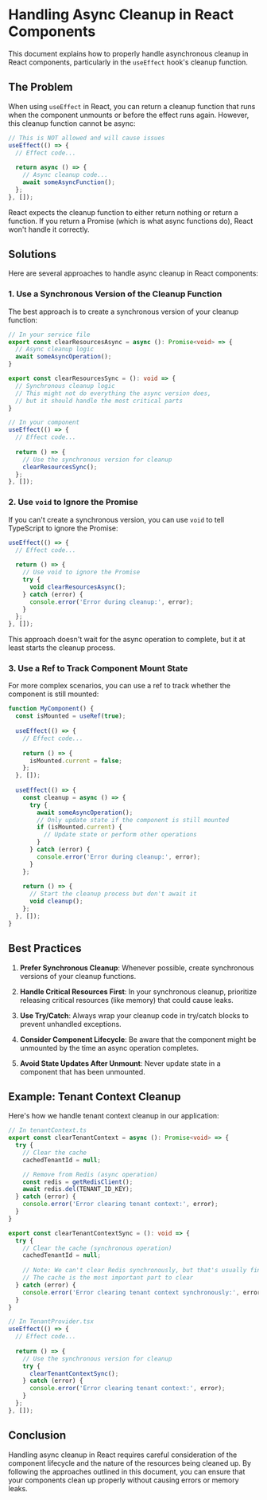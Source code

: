 # Handling Async Cleanup in React Components

This document explains how to properly handle asynchronous cleanup in React components, particularly in the `useEffect` hook's cleanup function.

## The Problem

When using `useEffect` in React, you can return a cleanup function that runs when the component unmounts or before the effect runs again. However, this cleanup function cannot be async:

```typescript
// This is NOT allowed and will cause issues
useEffect(() => {
  // Effect code...
  
  return async () => {
    // Async cleanup code...
    await someAsyncFunction();
  };
}, []);
```

React expects the cleanup function to either return nothing or return a function. If you return a Promise (which is what async functions do), React won't handle it correctly.

## Solutions

Here are several approaches to handle async cleanup in React components:

### 1. Use a Synchronous Version of the Cleanup Function

The best approach is to create a synchronous version of your cleanup function:

```typescript
// In your service file
export const clearResourcesAsync = async (): Promise<void> => {
  // Async cleanup logic
  await someAsyncOperation();
}

export const clearResourcesSync = (): void => {
  // Synchronous cleanup logic
  // This might not do everything the async version does,
  // but it should handle the most critical parts
}

// In your component
useEffect(() => {
  // Effect code...
  
  return () => {
    // Use the synchronous version for cleanup
    clearResourcesSync();
  };
}, []);
```

### 2. Use `void` to Ignore the Promise

If you can't create a synchronous version, you can use `void` to tell TypeScript to ignore the Promise:

```typescript
useEffect(() => {
  // Effect code...
  
  return () => {
    // Use void to ignore the Promise
    try {
      void clearResourcesAsync();
    } catch (error) {
      console.error('Error during cleanup:', error);
    }
  };
}, []);
```

This approach doesn't wait for the async operation to complete, but it at least starts the cleanup process.

### 3. Use a Ref to Track Component Mount State

For more complex scenarios, you can use a ref to track whether the component is still mounted:

```typescript
function MyComponent() {
  const isMounted = useRef(true);
  
  useEffect(() => {
    // Effect code...
    
    return () => {
      isMounted.current = false;
    };
  }, []);
  
  useEffect(() => {
    const cleanup = async () => {
      try {
        await someAsyncOperation();
        // Only update state if the component is still mounted
        if (isMounted.current) {
          // Update state or perform other operations
        }
      } catch (error) {
        console.error('Error during cleanup:', error);
      }
    };
    
    return () => {
      // Start the cleanup process but don't await it
      void cleanup();
    };
  }, []);
}
```

## Best Practices

1. **Prefer Synchronous Cleanup**: Whenever possible, create synchronous versions of your cleanup functions.

2. **Handle Critical Resources First**: In your synchronous cleanup, prioritize releasing critical resources (like memory) that could cause leaks.

3. **Use Try/Catch**: Always wrap your cleanup code in try/catch blocks to prevent unhandled exceptions.

4. **Consider Component Lifecycle**: Be aware that the component might be unmounted by the time an async operation completes.

5. **Avoid State Updates After Unmount**: Never update state in a component that has been unmounted.

## Example: Tenant Context Cleanup

Here's how we handle tenant context cleanup in our application:

```typescript
// In tenantContext.ts
export const clearTenantContext = async (): Promise<void> => {
  try {
    // Clear the cache
    cachedTenantId = null;

    // Remove from Redis (async operation)
    const redis = getRedisClient();
    await redis.del(TENANT_ID_KEY);
  } catch (error) {
    console.error('Error clearing tenant context:', error);
  }
}

export const clearTenantContextSync = (): void => {
  try {
    // Clear the cache (synchronous operation)
    cachedTenantId = null;
    
    // Note: We can't clear Redis synchronously, but that's usually fine for cleanup
    // The cache is the most important part to clear
  } catch (error) {
    console.error('Error clearing tenant context synchronously:', error);
  }
}

// In TenantProvider.tsx
useEffect(() => {
  // Effect code...
  
  return () => {
    // Use the synchronous version for cleanup
    try {
      clearTenantContextSync();
    } catch (error) {
      console.error('Error clearing tenant context:', error);
    }
  };
}, []);
```

## Conclusion

Handling async cleanup in React requires careful consideration of the component lifecycle and the nature of the resources being cleaned up. By following the approaches outlined in this document, you can ensure that your components clean up properly without causing errors or memory leaks.
